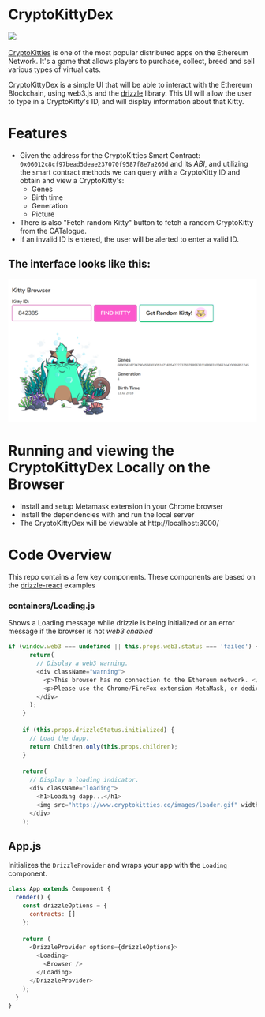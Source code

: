 # CryptoKittyDex

![](https://i.imgur.com/A7D2gMb.png)

[CryptoKitties](http://cryptokitties.co) is one of the most popular distributed apps on the Ethereum Network. It's a game that allows players to purchase, collect, breed and sell various types of virtual cats.

CryptoKittyDex is a simple UI that will be able to interact with the Ethereum Blockchain, using web3.js and the [drizzle](https://truffleframework.com/docs/drizzle/getting-started) library. This UI will allow the user to type in a CryptoKitty's ID, and will display information about that Kitty.

# Features

- Given the address for the CryptoKitties Smart Contract: `0x06012c8cf97bead5deae237070f9587f8e7a266d` and its *ABI*, and utilizing the smart contract methods we can query with a CryptoKitty ID and obtain and view a CryptoKitty's:
  - Genes
  - Birth time
  - Generation
  - Picture
- There is also "Fetch random Kitty" button to fetch a random CryptoKitty from the CATalogue.
- If an invalid ID is entered, the user will be alerted to enter a valid ID.

## The interface looks like this:

![cryptokittydex](https://github.com/wjoeyu/CryptoKittyDex/blob/master/public/CryptoKittyDexScreenshot.png)

# Running and viewing the CryptoKittyDex Locally on the Browser

- Install and setup Metamask extension in your Chrome browser
- Install the dependencies with and run the local server
- The CryptoKittyDex will be viewable at http://localhost:3000/

# Code Overview

This repo contains a few key components. These components are based on the [drizzle-react](https://github.com/trufflesuite/drizzle-react) examples

### containers/Loading.js

Shows a Loading message while drizzle is being initialized or an error message if the browser is not *web3 enabled*

```Javascript
if (window.web3 === undefined || this.props.web3.status === 'failed') {
      return(
        // Display a web3 warning.
        <div className="warning">
          <p>This browser has no connection to the Ethereum network. </p>
          <p>Please use the Chrome/FireFox extension MetaMask, or dedicated Ethereum browsers Mist or Parity.</p>
        </div>
      );
    }

    if (this.props.drizzleStatus.initialized) {
      // Load the dapp.
      return Children.only(this.props.children);
    }

    return(
      // Display a loading indicator.
      <div className="loading">
        <h1>Loading dapp...</h1>
        <img src="https://www.cryptokitties.co/images/loader.gif" width="120" alt="loading" />
      </div>
    );
```

## App.js

Initializes the `DrizzleProvider` and wraps your app with the `Loading` component.

```Javascript
class App extends Component {
  render() {
    const drizzleOptions = {
      contracts: []
    };

    return (
      <DrizzleProvider options={drizzleOptions}>
        <Loading>
          <Browser />
        </Loading>
      </DrizzleProvider>
    );
  }
}
```
